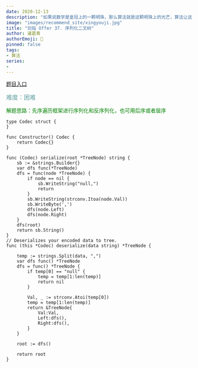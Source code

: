 ```yaml
---
date: 2020-12-13
description: "如果说数学是皇冠上的一颗明珠，那么算法就是这颗明珠上的光芒，算法让这颗明珠更加熠熠生辉，为科技进步和社会发展照亮了前进的路"
image: "images/recommend_site/xingyouji.jpg"
title: "剑指 Offer 37. 序列化二叉树"
author: 诸葛青
authorEmoji: 🎅
pinned: false
tags:
- 算法
series:
-  
---
```

[题目入口](https://leetcode-cn.com/problems/xu-lie-hua-er-cha-shu-lcof/)

<font color=CadetBlue size=3 >难度：困难</font>

<font color=#008000>解题思路：先序遍历框架进行序列化和反序列化，也可用后序或者层序</font>

```golang
type Codec struct {
}

func Constructor() Codec {
	return Codec{}
}

func (Codec) serialize(root *TreeNode) string {
    sb := &strings.Builder{}
    var dfs func(*TreeNode)
    dfs = func(node *TreeNode) {
        if node == nil {
            sb.WriteString("null,")
            return
        }
        sb.WriteString(strconv.Itoa(node.Val))
        sb.WriteByte(',')
        dfs(node.Left)
        dfs(node.Right)
    }
    dfs(root)
    return sb.String()
}
// Deserializes your encoded data to tree.
func (this *Codec) deserialize(data string) *TreeNode {

	temp := strings.Split(data, ",")
	var dfs func() *TreeNode
	dfs = func() *TreeNode {
		if temp[0] == "null" {
            temp = temp[1:len(temp)]
			return nil
		}

		Val, _ := strconv.Atoi(temp[0])
		temp = temp[1:len(temp)]
		return &TreeNode{
            Val:Val,
            Left:dfs(),
            Right:dfs(),
        }
	}

	root := dfs()

	return root
}
```
